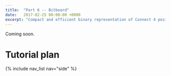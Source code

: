 ```yaml
---
title:  "Part 6 -- Bitboard"
date:   2017-02-25 00:00:00 +0000
excerpt: "Compact and efficient binary representation of Connect 4 positions"
---
```


Coming soon.


# Tutorial plan
{% include nav_list nav="side" %}
